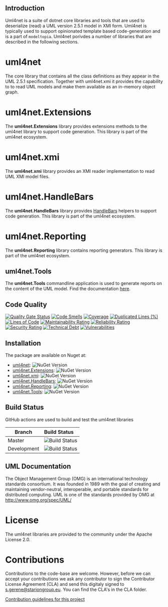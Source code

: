 ## Introduction

Uml4net is a suite of dotnet core libraries and tools that are used to deserialize (read) a UML version 2.5.1 model in XMI form. Uml4net is typically used to support opinionated template based code-generation and is a part of `modeltopia`. Uml4net porivdes a number of libraries that are described in the following sections.

# uml4net

The core library that contains all the class definitions as they appear in the UML 2.5.1 specification. Together with uml4net.xmi it provides the capability to to read UML models and make them available as an in-memory object graph.

# uml4net.Extensions

The **uml4net.Extensions** library provides extensions methods to the uml4net library to support code generation. This library is part of the uml4net ecosystem.

# uml4net.xmi

The **uml4net.xmi** library provides an XMI reader implementation to read UML XMI model files.

# uml4net.HandleBars

The **uml4net.HandleBars** library provides [HandleBars](https://github.com/Handlebars-Net/Handlebars.Net) helpers to support code generation. This library is part of the uml4net ecosystem.

# uml4net.Reporting

The **uml4net.Reporting** library contains reporting generators. This library is part of the uml4net ecosystem.

## uml4net.Tools

The **uml4net.Tools** commandline application is used to generate reports on the content of the UML model. Find the documentation [here](https://github.com/STARIONGROUP/uml4net/wiki/uml4net.Tools).

## Code Quality

[![Quality Gate Status](https://sonarcloud.io/api/project_badges/measure?project=STARIONGROUP_uml4net&metric=alert_status)](https://sonarcloud.io/summary/new_code?id=STARIONGROUP_uml4net)
[![Code Smells](https://sonarcloud.io/api/project_badges/measure?project=STARIONGROUP_uml4net&metric=code_smells)](https://sonarcloud.io/summary/new_code?id=STARIONGROUP_uml4net)
[![Coverage](https://sonarcloud.io/api/project_badges/measure?project=STARIONGROUP_uml4net&metric=coverage)](https://sonarcloud.io/summary/new_code?id=STARIONGROUP_uml4net)
[![Duplicated Lines (%)](https://sonarcloud.io/api/project_badges/measure?project=STARIONGROUP_uml4net&metric=duplicated_lines_density)](https://sonarcloud.io/summary/new_code?id=STARIONGROUP_uml4net)
[![Lines of Code](https://sonarcloud.io/api/project_badges/measure?project=STARIONGROUP_uml4net&metric=ncloc)](https://sonarcloud.io/summary/new_code?id=STARIONGROUP_uml4net)
[![Maintainability Rating](https://sonarcloud.io/api/project_badges/measure?project=STARIONGROUP_uml4net&metric=sqale_rating)](https://sonarcloud.io/summary/new_code?id=STARIONGROUP_uml4net)
[![Reliability Rating](https://sonarcloud.io/api/project_badges/measure?project=STARIONGROUP_uml4net&metric=reliability_rating)](https://sonarcloud.io/summary/new_code?id=STARIONGROUP_uml4net)
[![Security Rating](https://sonarcloud.io/api/project_badges/measure?project=STARIONGROUP_uml4net&metric=security_rating)](https://sonarcloud.io/summary/new_code?id=STARIONGROUP_uml4net)
[![Technical Debt](https://sonarcloud.io/api/project_badges/measure?project=STARIONGROUP_uml4net&metric=sqale_index)](https://sonarcloud.io/summary/new_code?id=STARIONGROUP_uml4net)
[![Vulnerabilities](https://sonarcloud.io/api/project_badges/measure?project=STARIONGROUP_uml4net&metric=vulnerabilities)](https://sonarcloud.io/summary/new_code?id=STARIONGROUP_uml4net)

## Installation

The package are available on Nuget at:

  - [uml4net](https://www.nuget.org/packages/uml4net): ![NuGet Version](https://img.shields.io/nuget/v/uml4net)
  - [uml4net.Extensions](https://www.nuget.org/packages/uml4net.Extensions): ![NuGet Version](https://img.shields.io/nuget/v/uml4net.Extensions)
  - [uml4net.xmi](https://www.nuget.org/packages/uml4net.xmi): ![NuGet Version](https://img.shields.io/nuget/v/uml4net.xmi)
  - [uml4net.HandleBars](https://www.nuget.org/packages/uml4net.HandleBars): ![NuGet Version](https://img.shields.io/nuget/v/uml4net.HandleBars)
  - [uml4net.Reporting](https://www.nuget.org/packages/uml4net.Reporting): ![NuGet Version](https://img.shields.io/nuget/v/uml4net.Reporting)
  - [uml4net.Tools](https://www.nuget.org/packages/uml4net.Tools): ![NuGet Version](https://img.shields.io/nuget/v/uml4net.Tools)

## Build Status

GitHub actions are used to build and test the uml4net libraries

Branch | Build Status
------- | :------------
Master | ![Build Status](https://github.com/STARIONGROUP/uml4net/actions/workflows/CodeQuality.yml/badge.svg?branch=master)
Development | ![Build Status](https://github.com/STARIONGROUP/uml4net/actions/workflows/CodeQuality.yml/badge.svg?branch=development)

## UML Documentation

The Object Management Group (OMG) is an international technology standards consortium. It was founded in 1989 with the goal of creating and maintaining vendor-neutral, interoperable, and portable standards for distributed computing. UML is one of the standards provided by OMG at http://www.omg.org/spec/UML/

# License

The uml4net libraries are provided to the community under the Apache License 2.0.

# Contributions

Contributions to the code-base are welcome. However, before we can accept your contributions we ask any contributor to sign the Contributor License Agreement (CLA) and send this digitaly signed to s.gerene@stariongroup.eu. You can find the CLA's in the CLA folder.

[Contribution guidelines for this project](.github/CONTRIBUTING.md)